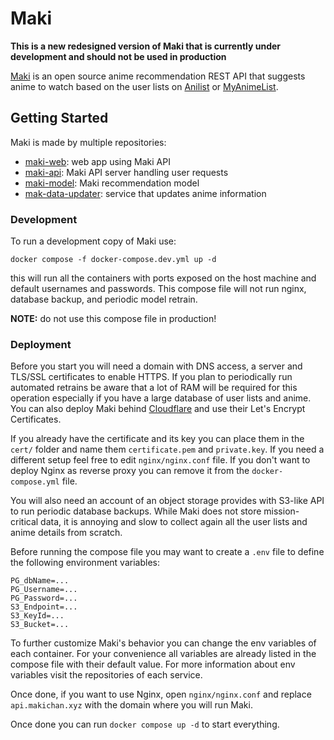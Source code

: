 # Maki

**This is a new redesigned version of Maki that is currently under development and should not be used in production**

[Maki](https://makichan.xyz/) is an open source anime recommendation REST API that suggests anime to watch based on the user lists on [Anilist](https://anilist.co/) or [MyAnimeList](https://myanimelist.net/).

## Getting Started

Maki is made by multiple repositories:
- [maki-web](https://github.com/rickycorte/maki-web): web app using Maki API
- [maki-api](https://github.com/maki-recommender/maki-api): Maki API server handling user requests
- [maki-model](https://github.com/maki-recommender/maki-model): Maki recommendation model 
- [mak-data-updater](https://github.com/maki-recommender/maki-data-updater): service that updates anime information

### Development

To run a development copy of Maki use:

`docker compose -f docker-compose.dev.yml up -d`

this will run all the containers with ports exposed on the host machine and default usernames and passwords. This compose file will not run nginx, database backup, and periodic model retrain.

**NOTE:** do not use this compose file in production!

### Deployment

Before you start you will need a domain with DNS access, a server and TLS/SSL certificates to enable HTTPS. If you plan to periodically run automated retrains be aware that a lot of RAM will be required for this operation especially if you have a large database of user lists and anime. You can also deploy Maki behind [Cloudflare](https://www.cloudflare.com/) and use their Let's Encrypt Certificates. 

If you already have the certificate and its key you can place them in the `cert/` folder and name them `certificate.pem` and `private.key`. If you need a different setup feel free to edit `nginx/nginx.conf` file. If you don't want to deploy Nginx as reverse proxy you can remove it from the `docker-compose.yml` file.

You will also need an account of an object storage provides with S3-like API to run periodic database backups. While Maki does not store mission-critical data, it is annoying and slow to collect again all the user lists and anime details from scratch.

Before running the compose file you may want to create a `.env` file to define the following environment variables:

```
PG_dbName=...
PG_Username=...
PG_Password=...
S3_Endpoint=...
S3_KeyId=...
S3_Bucket=...
```

To further customize Maki's behavior you can change the env variables of each container. For your convenience all variables are already listed in the compose file with their default value. For more information about env variables visit the repositories of each service.

Once done, if you want to use Nginx, open `nginx/nginx.conf` and replace `api.makichan.xyz` with the domain where you will run Maki.

Once done you can run `docker compose up -d` to start everything.
